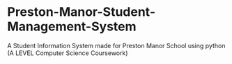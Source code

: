 # Preston-Manor-Student-Management-System
A Student Information System made for Preston Manor School using python (A LEVEL Computer Science Coursework)
